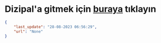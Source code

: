 # Dizipal'a gitmek için [buraya](None) tıklayın
    
```json
{
    "last_update": "28-08-2023 06:56:29",
    "url": "None"
}
```